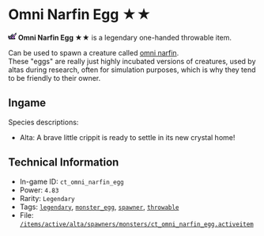 # Omni Narfin Egg ★★

<img src="https://raw.githubusercontent.com/Ceterai/Enternia/main/items/active/alta/spawners/monsters/ct_omni_narfin_egg.png" alt="Omni Narfin Egg ★★ icon" loading="lazy" height="16px" width="auto" /> **Omni Narfin Egg ★★** is a legendary one-handed throwable item.

Can be used to spawn a creature called [omni narfin](https://ceterai.github.io/MyEnternia/Wiki/omninarfin).  
These "eggs" are really just highly incubated versions of creatures, used by altas during research, often for simulation purposes, which is why they tend to be friendly to their owner.

## Ingame

Species descriptions:

- Alta: A brave little crippit is ready to settle in its new crystal home!

## Technical Information

- In-game ID: `ct_omni_narfin_egg`
- Power: `4.83`
- Rarity: `Legendary`
- Tags: [`legendary`](https://ceterai.github.io/MyEnternia/Wiki/Tags/Legendary), [`monster_egg`](https://ceterai.github.io/MyEnternia/Wiki/Tags/MonsterEgg), [`spawner`](https://ceterai.github.io/MyEnternia/Wiki/Tags/Spawner), [`throwable`](https://ceterai.github.io/MyEnternia/Wiki/Tags/Throwable)
- File: [`/items/active/alta/spawners/monsters/ct_omni_narfin_egg.activeitem`](https://github.com/Ceterai/Enternia/blob/main/items/active/alta/spawners/monsters/ct_omni_narfin_egg.activeitem)
